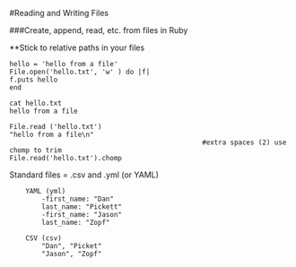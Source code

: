 
#Reading and Writing Files

###Create, append, read, etc. from files in Ruby

**Stick to relative paths in your files

    hello = 'hello from a file'
    File.open('hello.txt', 'w' ) do |f|
    f.puts hello
    end
    
    cat hello.txt
    hello from a file
    
    File.read ('hello.txt')
    "hello from a file\n"
                                                    #extra spaces (2) use chomp to trim
    File.read('hello.txt').chomp
    
    
Standard files = .csv and .yml (or YAML)

        YAML (yml)
            -first_name: "Dan"
            last_name: "Pickett"
            -first_name: "Jason"
            last_name: "Zopf"
            
        CSV (csv)
            "Dan", "Picket"
            "Jason", "Zopf"
            